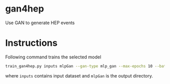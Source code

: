 # gan4hep
Use GAN to generate HEP events

# Instructions
Following command trains the selected model
```bash
train_gan4hep.py inputs mlpGan --gan-type mlp_gan --max-epochs 10 --batch-size 100 --shuffle-size -1 --noise-dim 12 --log-freq 10 --with-disc-reg --gamma-reg 5.0 --disc-lr 0.00003 --gen-lr 0.00001 --input-frac 0.1 --use-pt-eta-phi-e --debug 
```
where `inputs` contains input dataset and `mlpGan` is the output directory.